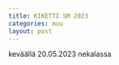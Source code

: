 ```yaml
---
title: KIKETTI SM 2023
categories: muu
layout: post 
---
```


keväällä 20.05.2023 nekalassa
<br><br>

